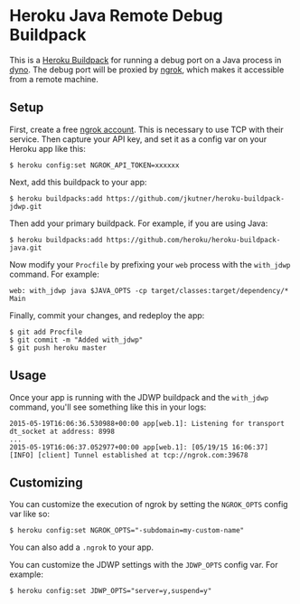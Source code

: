 # Heroku Java Remote Debug Buildpack

This is a [Heroku Buildpack](https://devcenter.heroku.com/articles/buildpacks)
for running a debug port on a Java process in [dyno](https://devcenter.heroku.com/articles/dynos).
The debug port will be proxied by [ngrok](https://ngrok.com/), which makes it accessible from a remote machine.

## Setup

First, create a free [ngrok account](https://dashboard.ngrok.com/user/signup). This is necessary to use TCP with their service. Then capture your API key, and set it as a config var on your Heroku app like this:

```
$ heroku config:set NGROK_API_TOKEN=xxxxxx
```

Next, add this buildpack to your app:

```
$ heroku buildpacks:add https://github.com/jkutner/heroku-buildpack-jdwp.git
```

Then add your primary buildpack. For example, if you are using Java:

```
$ heroku buildpacks:add https://github.com/heroku/heroku-buildpack-java.git
```

Now modify your `Procfile` by prefixing your `web` process with the `with_jdwp` command. For example:

```
web: with_jdwp java $JAVA_OPTS -cp target/classes:target/dependency/* Main
```

Finally, commit your changes, and redeploy the app:

```
$ git add Procfile
$ git commit -m "Added with_jdwp"
$ git push heroku master
```

## Usage

Once your app is running with the JDWP buildpack and the `with_jdwp` command, you'll see something like
this in your logs:

```
2015-05-19T16:06:36.530988+00:00 app[web.1]: Listening for transport dt_socket at address: 8998
...
2015-05-19T16:06:37.052977+00:00 app[web.1]: [05/19/15 16:06:37] [INFO] [client] Tunnel established at tcp://ngrok.com:39678
```


## Customizing

You can customize the execution of ngrok by setting the `NGROK_OPTS` config var like so:

```
$ heroku config:set NGROK_OPTS="-subdomain=my-custom-name"
```

You can also add a `.ngrok` to your app.

You can customize the JDWP settings with the `JDWP_OPTS` config var. For example:

```
$ heroku config:set JDWP_OPTS="server=y,suspend=y"
```
